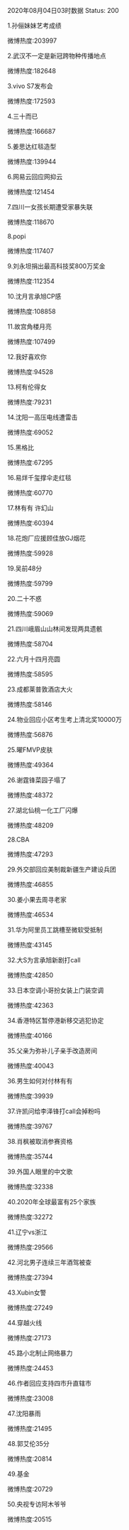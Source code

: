 2020年08月04日03时数据
Status: 200

1.孙俪妹妹艺考成绩

微博热度:203997

2.武汉不一定是新冠跨物种传播地点

微博热度:182648

3.vivo S7发布会

微博热度:172593

4.三十而已

微博热度:166687

5.姜思达红毯造型

微博热度:139944

6.网易云回应网抑云

微博热度:121454

7.四川一女孩长期遭受家暴失联

微博热度:118670

8.popi

微博热度:117407

9.刘永坦捐出最高科技奖800万奖金

微博热度:112354

10.沈月言承旭CP感

微博热度:108858

11.故宫角楼月亮

微博热度:107499

12.我好喜欢你

微博热度:94528

13.柯有伦得女

微博热度:79231

14.沈阳一高压电线遭雷击

微博热度:69052

15.黑格比

微博热度:67295

16.易烊千玺撑伞走红毯

微博热度:60770

17.林有有 许幻山

微博热度:60394

18.花炮厂应援顾佳放GJ烟花

微博热度:59928

19.吴前48分

微博热度:59799

20.二十不惑

微博热度:59069

21.四川峨眉山山林间发现两具遗骸

微博热度:58704

22.六月十四月亮圆

微博热度:58595

23.成都莱普敦酒店大火

微博热度:58146

24.物业回应小区考生考上清北奖10000万

微博热度:56876

25.曜FMVP皮肤

微博热度:49364

26.谢霆锋菜园子塌了

微博热度:48372

27.湖北仙桃一化工厂闪爆

微博热度:48209

28.CBA

微博热度:47293

29.外交部回应美制裁新疆生产建设兵团

微博热度:46855

30.姜小果去周寻老家

微博热度:46534

31.华为阿里员工跳槽至微软受抵制

微博热度:43145

32.大S为言承旭新剧打call

微博热度:42850

33.日本空调小哥扮女装上门装空调

微博热度:42363

34.香港特区暂停港新移交逃犯协定

微博热度:40166

35.父亲为弥补儿子亲手改造房间

微博热度:40043

36.男生如何对付林有有

微博热度:39939

37.许凯问给李泽锋打call会掉粉吗

微博热度:39767

38.肖枫被取消参赛资格

微博热度:35744

39.外国人眼里的中文歌

微博热度:32338

40.2020年全球最富有25个家族

微博热度:32272

41.辽宁vs浙江

微博热度:29566

42.河北男子连续三年酒驾被查

微博热度:27394

43.Xubin女警

微博热度:27249

44.穿越火线

微博热度:27173

45.路小北制止网络暴力

微博热度:24453

46.作者回应支持四市升直辖市

微博热度:23008

47.沈阳暴雨

微博热度:21495

48.郭艾伦35分

微博热度:20814

49.基金

微博热度:20729

50.央视专访阿木爷爷

微博热度:20515

